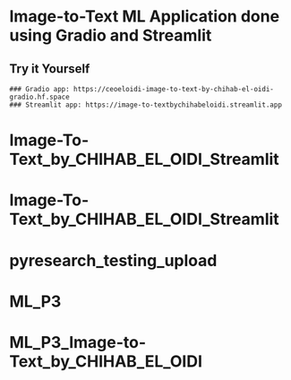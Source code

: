 # Image-to-Text ML Application done using Gradio and Streamlit
  
  ## Try it Yourself

    ### Gradio app: https://ceoeloidi-image-to-text-by-chihab-el-oidi-gradio.hf.space
    ### Streamlit app: https://image-to-textbychihabeloidi.streamlit.app


# Image-To-Text_by_CHIHAB_EL_OIDI_Streamlit
# Image-To-Text_by_CHIHAB_EL_OIDI_Streamlit
# pyresearch_testing_upload
# ML_P3
# ML_P3_Image-to-Text_by_CHIHAB_EL_OIDI
